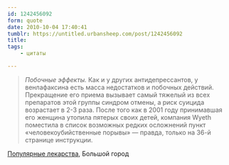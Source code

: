 ```yaml
---
id: 1242456092
form: quote
date: 2010-10-04 17:40:41
tumblr: https://untitled.urbansheep.com/post/1242456092
title: 
tags:
    - цитаты

---
```


<blockquote>
<em>Побочные эффекты.</em> Как и у других антидепрессантов, у венлафаксина есть масса недостатков и побочных действий. Прекращение его приема вызывает самый тяжелый из всех препаратов этой группы синдром отмены, а риск суицида возрастает в 2-3 раза. После того как в 2001 году принимавшая его женщина утопила пятерых своих детей, компания Wyeth поместила в список возможных редких осложнений пункт «человекоубийственные порывы» — правда, только на 36-й странице инструкции.
</blockquote>

<a href="http://www.bg.ru/article/6873/">Популярные лекарства</a>, Большой город
